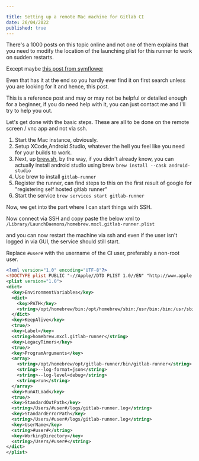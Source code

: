 ```yaml
---

title: Setting up a remote Mac machine for Gitlab CI
date: 26/04/2022
published: true
---
```


There's a 1000 posts on this topic online and not one of them explains that you need
to modify the location of the launching plist for this runner to work on sudden restarts.

Except maybe [this post from symflower](https://symflower.com/en/company/blog/2021/macos-ci-for-gitlab/)

Even that has it at the end so you hardly ever find it on first search unless you are looking for it and hence, this post.

This is a reference post and may or may not be helpful or detailed enough for a beginner, if you do need help with it,
you can just contact me and I'll try to help you out.

Let's get done with the basic steps. These are all to be done on the remote screen / vnc app and not via ssh.

1. Start the Mac instance, obviously.
2. Setup XCode,Android Studio, whatever the hell you feel like you need for your builds to work.
3. Next, up [brew.sh](https://brew.sh), by the way, if you didn't already know, you can actually install android studio using brew `brew install --cask android-studio`
4. Use brew to install `gitlab-runner`
5. Register the runner, can find steps to this on the first result of google for "registering self hosted gitlab runner"
6. Start the service `brew services start gitlab-runner`

Now, we get into the part where I can start things with SSH.

Now connect via SSH and copy paste the below xml to `/Library/LaunchDaemons/homebrew.mxcl.gitlab-runner.plist`

and you can now restart the machine via ssh and even if the user isn't logged in via GUI, the service should still start.

Replace `#user#` with the username of the CI user, preferably a non-root user.

```xml
<?xml version="1.0" encoding="UTF-8"?>
<!DOCTYPE plist PUBLIC "-//Apple//DTD PLIST 1.0//EN" "http://www.apple.com/DTDs/PropertyList-1.0.dtd">
<plist version="1.0">
<dict>
  <key>EnvironmentVariables</key>
  <dict>
    <key>PATH</key>
    <string>/opt/homebrew/bin:/opt/homebrew/sbin:/usr/bin:/bin:/usr/sbin:/sbin</string>
  </dict>
  <key>KeepAlive</key>
  <true/>
  <key>Label</key>
  <string>homebrew.mxcl.gitlab-runner</string>
  <key>LegacyTimers</key>
  <true/>
  <key>ProgramArguments</key>
  <array>
    <string>/opt/homebrew/opt/gitlab-runner/bin/gitlab-runner</string>
    <string>--log-format=json</string>
    <string>--log-level=debug</string>
    <string>run</string>
  </array>
  <key>RunAtLoad</key>
  <true/>
  <key>StandardOutPath</key>
  <string>/Users/#user#/logs/gitlab-runner.log</string>
  <key>StandardErrorPath</key>
  <string>/Users/#user#/logs/gitlab-runner.log</string>
  <key>UserName</key>
  <string>#user#</string>
  <key>WorkingDirectory</key>
  <string>/Users/#user#</string>
</dict>
</plist>
```
